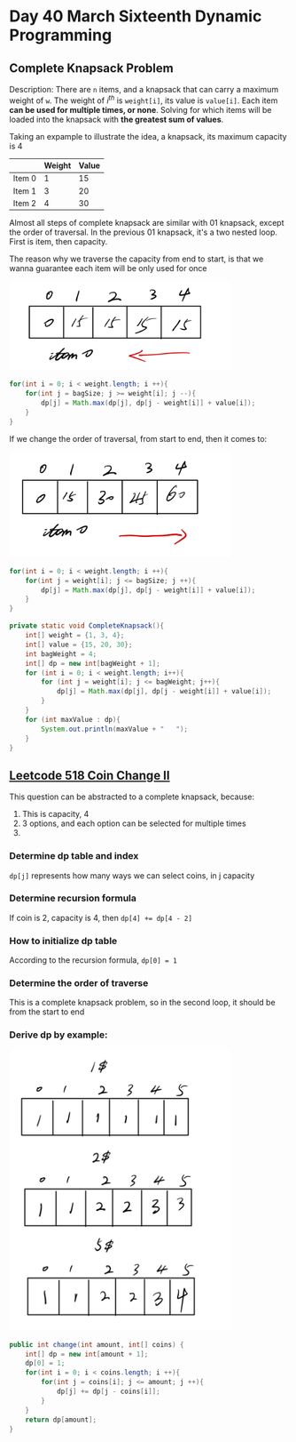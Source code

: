 # Day 40 March Sixteenth Dynamic Programming

## Complete Knapsack Problem

Description: There are `n` items, and a knapsack that can carry a maximum weight of `w`. The weight of  $i^{th}$ is `weight[i]`, its value is `value[i]`. Each item **can be used for multiple times, or none**. Solving for which items will be loaded into the knapsack with **the greatest sum of values**.

Taking an expample to illustrate the idea, a knapsack, its maximum capacity is 4


|        | Weight | Value |
| -------- | -------- | ------- |
| Item 0 | 1      | 15    |
| Item 1 | 3      | 20    |
| Item 2 | 4      | 30    |

Almost all steps of complete knapsack are similar with 01 knapsack, except the order of traversal. In the previous 01 knapsack, it's a two nested loop. First is item, then capacity.

The reason why we traverse the capacity from end to start, is that we wanna guarantee each item will be only used for once

<img src="../picture/March%20sixteenth/original_01dp.jpg" width = "400" height = "160" alt="original" align=center/>

```java
for(int i = 0; i < weight.length; i ++){
    for(int j = bagSize; j >= weight[i]; j --){
        dp[j] = Math.max(dp[j], dp[j - weight[i]] + value[i]);
    }
}
```

If we change the order of traversal, from start to end, then it comes to:

<img src="../picture/March%20sixteenth/startToEnd.jpg" width = "400" height = "190" alt="original" align=center/>

```java
for(int i = 0; i < weight.length; i ++){
    for(int j = weight[i]; j <= bagSize; j ++){
        dp[j] = Math.max(dp[j], dp[j - weight[i]] + value[i]);
    }
}
```

```java
private static void CompleteKnapsack(){
    int[] weight = {1, 3, 4};
    int[] value = {15, 20, 30};
    int bagWeight = 4;
    int[] dp = new int[bagWeight + 1];
    for (int i = 0; i < weight.length; i++){
        for (int j = weight[i]; j <= bagWeight; j++){
            dp[j] = Math.max(dp[j], dp[j - weight[i]] + value[i]);
        }
    }
    for (int maxValue : dp){
        System.out.println(maxValue + "   ");
    }
}
```

## [Leetcode 518 Coin Change II](https://leetcode.com/problems/coin-change-ii/description/)

This question can be abstracted to a complete knapsack, because:

1. This is capacity, 4
2. 3 options, and each option can be selected for multiple times
3.

### Determine dp table and index

`dp[j]` represents how many ways we can select coins, in j capacity

### Determine recursion formula

If coin is 2, capacity is 4, then `dp[4] += dp[4 - 2]`

### How to initialize dp table

According to the recursion formula, `dp[0] = 1`

### Determine the order of traverse

This is a complete knapsack problem, so in the second loop, it should be from the start to end

### Derive dp by example:

<img src="../picture/March%20sixteenth/coin_change.jpg" width = "400" height = "505" alt="coin_change" align=center/>

```java
public int change(int amount, int[] coins) {
    int[] dp = new int[amount + 1];
    dp[0] = 1;
    for(int i = 0; i < coins.length; i ++){
        for(int j = coins[i]; j <= amount; j ++){
            dp[j] += dp[j - coins[i]];
        }
    }
    return dp[amount];
}
```
